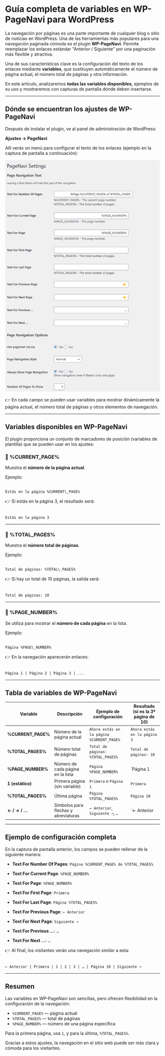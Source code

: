 # Guía completa de variables en WP-PageNavi para WordPress

La navegación por páginas es una parte importante de cualquier blog o sitio de noticias en WordPress. Una de las herramientas más populares para una navegación paginada cómoda es el plugin **WP-PageNavi**. Permite reemplazar los enlaces estándar "Anterior / Siguiente" por una paginación más flexible y atractiva.

Una de sus características clave es la configuración del texto de los enlaces mediante **variables**, que sustituyen automáticamente el número de página actual, el número total de páginas y otra información.

En este artículo, analizaremos **todas las variables disponibles**, ejemplos de su uso y mostraremos con capturas de pantalla dónde deben insertarse.

---

## Dónde se encuentran los ajustes de WP-PageNavi

Después de instalar el plugin, ve al panel de administración de WordPress:

**Ajustes → PageNavi**

Allí verás un menú para configurar el texto de los enlaces (ejemplo en la captura de pantalla a continuación):

![Ajustes de PageNavi en WordPress](https://raw.githubusercontent.com/hypo69/1001-python-ru/master/ru/assets/wordpress-pagenavi-guide/a34df3db-dcb3-4815-ac1c-a73c693fce39.png)

👉 En cada campo se pueden usar variables para mostrar dinámicamente la página actual, el número total de páginas y otros elementos de navegación.

---

## Variables disponibles en WP-PageNavi

El plugin proporciona un conjunto de marcadores de posición (variables de plantilla) que se pueden usar en los ajustes:

### 🔹 %CURRENT_PAGE%
Muestra el **número de la página actual**.

Ejemplo:
```

Estás en la página %CURRENT\_PAGE%

```
👉 Si estás en la página 3, el resultado será:
```

Estás en la página 3

```

---

### 🔹 %TOTAL_PAGES%
Muestra el **número total de páginas**.

Ejemplo:
```

Total de páginas: %TOTAL\_PAGES%

```
👉 Si hay un total de 10 páginas, la salida será:
```

Total de páginas: 10

```

---

### 🔹 %PAGE_NUMBER%
Se utiliza para mostrar el **número de cada página** en la lista.

Ejemplo:
```

Página %PAGE\_NUMBER%

```
👉 En la navegación aparecerán enlaces:
```

Página 1 | Página 2 | Página 3 | ...

```

---

## Tabla de variables de WP-PageNavi

| Variable           | Descripción                               | Ejemplo de configuración                   | Resultado (si es la 3ª página de 10) |
|--------------------|-------------------------------------------|--------------------------------------------|--------------------------------------|
| **%CURRENT_PAGE%** | Número de la página actual                | `Ahora estás en la página %CURRENT_PAGE%` | `Ahora estás en la página 3` |
| **%TOTAL_PAGES%**  | Número total de páginas                   | `Total de páginas: %TOTAL_PAGES%`          | `Total de páginas: 10` |
| **%PAGE_NUMBER%**  | Número de cada página en la lista         | `Página %PAGE_NUMBER%`                     | `Página 1 | Página 2 | Página 3 …` |
| **1 (estático)**   | Primera página (sin variable)             | `Primera` o `Página 1`                     | `Primera` |
| **%TOTAL_PAGES%**  | Última página                             | `Página %TOTAL_PAGES%`                     | `Página 10` |
| **← / → / …**      | Símbolos para flechas y abreviaturas      | `← Anterior`, `Siguiente →`, `…`           | `← Anterior | 1 | 2 | 3 | … | 10 | Siguiente →` |

---

## Ejemplo de configuración completa

En la captura de pantalla anterior, los campos se pueden rellenar de la siguiente manera:

- **Text For Number Of Pages**:
  `Página %CURRENT_PAGE% de %TOTAL_PAGES%`

- **Text For Current Page**:
  `%PAGE_NUMBER%`

- **Text For Page**:
  `%PAGE_NUMBER%`

- **Text For First Page**:
  `Primera`

- **Text For Last Page**:
  `Página %TOTAL_PAGES%`

- **Text For Previous Page**:
  `← Anterior`

- **Text For Next Page**:
  `Siguiente →`

- **Text For Previous …**:
  `…`

- **Text For Next …**:
  `…`

👉 Al final, los visitantes verán una navegación similar a esta:
```

← Anterior | Primera | 1 | 2 | 3 | … | Página 10 | Siguiente →

```

---

## Resumen

Las variables en WP-PageNavi son sencillas, pero ofrecen flexibilidad en la configuración de la navegación:

- `%CURRENT_PAGE%` — página actual
- `%TOTAL_PAGES%` — total de páginas
- `%PAGE_NUMBER%` — número de una página específica

Para la primera página, usa `1`, y para la última, `%TOTAL_PAGES%`.

Gracias a estos ajustes, la navegación en el sitio web puede ser más clara y cómoda para los visitantes.
